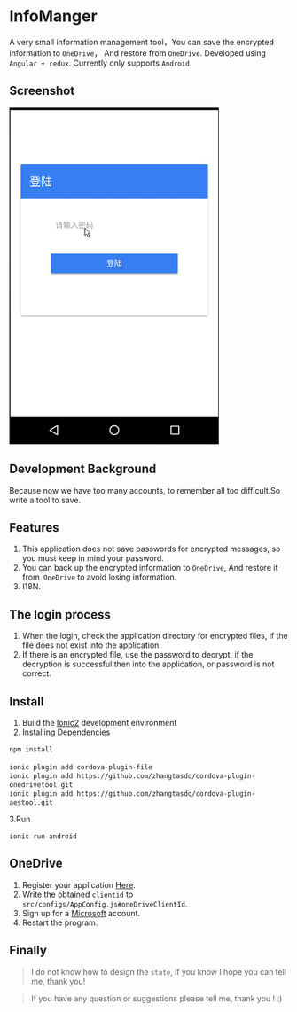 InfoManger
===
A very small information management tool，You can save the encrypted information to `OneDrive`，
And restore from `OneDrive`. Developed using `Angular + redux`. Currently only supports `Android`.

Screenshot
---
![InfoManager](./screenshot/infomanager.gif)

Development Background
---
Because now we have too many accounts, to remember all too difficult.So write a tool to save.

Features
---
1. This application does not save passwords for encrypted messages, so you must keep in mind your password.
2. You can back up the encrypted information to `OneDrive`, And restore it from` OneDrive` to avoid losing information.
3. I18N.

The login process
---
1. When the login, check the application directory for encrypted files, if the file does not exist into the application.
2. If there is an encrypted file, use the password to decrypt, if the decryption is successful then into the application, or password is not correct.


Install
---

1. Build the [Ionic2](http://ionicframework.com/docs/intro/installation/) development environment
2. Installing Dependencies

```shell
npm install

ionic plugin add cordova-plugin-file
ionic plugin add https://github.com/zhangtasdq/cordova-plugin-onedrivetool.git
ionic plugin add https://github.com/zhangtasdq/cordova-plugin-aestool.git

```
3.Run

```shell
ionic run android
```


OneDrive
---
1. Register your application [Here](https://dev.onedrive.com/app-registration.htm#register-your-app-for-onedrive).
2. Write the obtained `clientid` to `src/configs/AppConfig.js#oneDriveClientId`.
3. Sign up for a [Microsoft](https://account.microsoft.com) account.
4. Restart the program.

Finally
---
> I do not know how to design the `state`, if you know I hope you can tell me, thank you!

>If you have any question or suggestions please tell me, thank you !  :)
